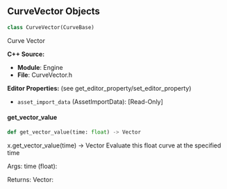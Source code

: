 ## CurveVector Objects

```python
class CurveVector(CurveBase)
```

Curve Vector

**C++ Source:**

- **Module**: Engine
- **File**: CurveVector.h

**Editor Properties:** (see get_editor_property/set_editor_property)

- ``asset_import_data`` (AssetImportData):  [Read-Only]

<a id="unreal.CurveVector.get_vector_value"></a>

#### get_vector_value

```python
def get_vector_value(time: float) -> Vector
```

x.get_vector_value(time) -> Vector
Evaluate this float curve at the specified time

Args:
    time (float): 

Returns:
    Vector:

<a id="unreal.DamageType"></a>